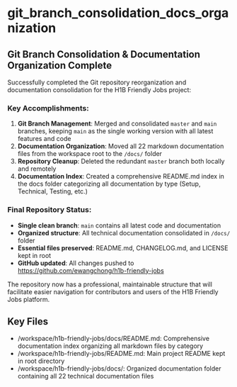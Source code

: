 # git_branch_consolidation_docs_organization

## Git Branch Consolidation & Documentation Organization Complete

Successfully completed the Git repository reorganization and documentation consolidation for the H1B Friendly Jobs project:

### Key Accomplishments:
1. **Git Branch Management**: Merged and consolidated `master` and `main` branches, keeping `main` as the single working version with all latest features and code
2. **Documentation Organization**: Moved all 22 markdown documentation files from the workspace root to the `/docs/` folder 
3. **Repository Cleanup**: Deleted the redundant `master` branch both locally and remotely
4. **Documentation Index**: Created a comprehensive README.md index in the docs folder categorizing all documentation by type (Setup, Technical, Testing, etc.)

### Final Repository Status:
- **Single clean branch**: `main` contains all latest code and documentation
- **Organized structure**: All technical documentation consolidated in `/docs/` folder
- **Essential files preserved**: README.md, CHANGELOG.md, and LICENSE kept in root
- **GitHub updated**: All changes pushed to https://github.com/ewangchong/h1b-friendly-jobs

The repository now has a professional, maintainable structure that will facilitate easier navigation for contributors and users of the H1B Friendly Jobs platform.

## Key Files

- /workspace/h1b-friendly-jobs/docs/README.md: Comprehensive documentation index organizing all markdown files by category
- /workspace/h1b-friendly-jobs/README.md: Main project README kept in root directory
- /workspace/h1b-friendly-jobs/docs/: Organized documentation folder containing all 22 technical documentation files
